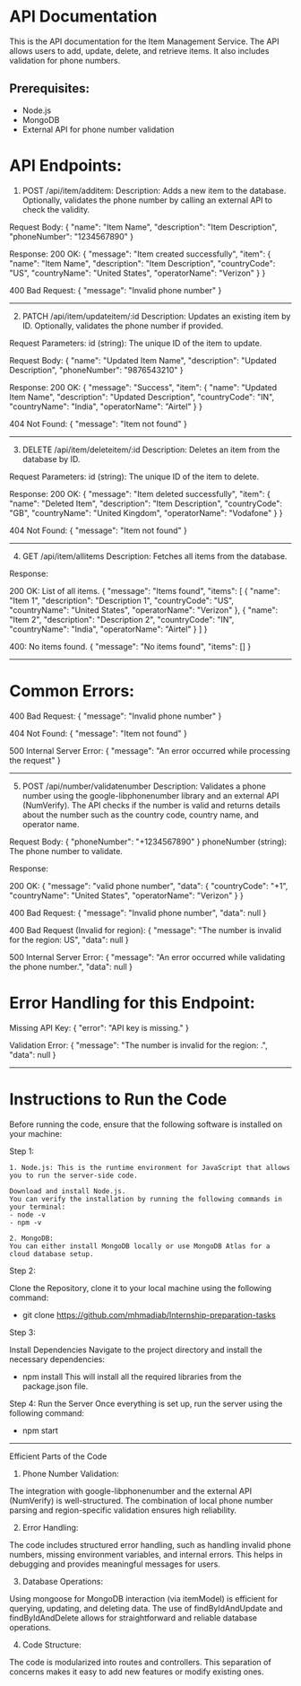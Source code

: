 # API Documentation

This is the API documentation for the Item Management Service. The API allows users to add, update, delete, and retrieve items. It also includes validation for phone numbers.

## Prerequisites:
- Node.js
- MongoDB
- External API for phone number validation

# API Endpoints:

1. POST /api/item/additem:
Description: Adds a new item to the database. Optionally, validates the phone number by calling an external API to check the validity.

Request Body:
{
  "name": "Item Name",
  "description": "Item Description",
  "phoneNumber": "1234567890"
}

Response: 
200 OK: 
{
  "message": "Item created successfully",
  "item": {
    "name": "Item Name",
    "description": "Item Description",
    "countryCode": "US",
    "countryName": "United States",
    "operatorName": "Verizon"
  }
}

400 Bad Request: 
{
  "message": "Invalid phone number"
}

---------------------------------------------------------------
2. PATCH /api/item/updateitem/:id
Description: Updates an existing item by ID. Optionally, validates the phone number if provided.

Request Parameters: id (string): The unique ID of the item to update.

Request Body: 
{
  "name": "Updated Item Name",
  "description": "Updated Description",
  "phoneNumber": "9876543210"
}

Response:
200 OK:
{
  "message": "Success",
  "item": {
    "name": "Updated Item Name",
    "description": "Updated Description",
    "countryCode": "IN",
    "countryName": "India",
    "operatorName": "Airtel"
  }
}

404 Not Found:
{
  "message": "Item not found"
}

------------------------------------------------------------

3. DELETE /api/item/deleteitem/:id
Description: Deletes an item from the database by ID.

Request Parameters:
id (string): The unique ID of the item to delete.


Response:
200 OK:
{
  "message": "Item deleted successfully",
  "item": {
    "name": "Deleted Item",
    "description": "Item Description",
    "countryCode": "GB",
    "countryName": "United Kingdom",
    "operatorName": "Vodafone"
  }
}

404 Not Found:
{
  "message": "Item not found"
}

----------------------------------------------------------------------

4. GET /api/item/allitems
Description: Fetches all items from the database.

Response:

200 OK: List of all items.
{
  "message": "Items found",
  "items": [
    {
      "name": "Item 1",
      "description": "Description 1",
      "countryCode": "US",
      "countryName": "United States",
      "operatorName": "Verizon"
    },
    {
      "name": "Item 2",
      "description": "Description 2",
      "countryCode": "IN",
      "countryName": "India",
      "operatorName": "Airtel"
    }
  ]
}

400: No items found.
{
  "message": "No items found",
  "items": []
}

------------------------------------------------------------

# Common Errors:
400 Bad Request:
{
  "message": "Invalid phone number"
}

404 Not Found:
{
  "message": "Item not found"
}

500 Internal Server Error:
{
  "message": "An error occurred while processing the request"
}

----------------------------------------------------------------


5. POST /api/number/validatenumber
Description: Validates a phone number using the google-libphonenumber library and an external API (NumVerify). The API checks if the number is valid and returns details about the number such as the country code, country name, and operator name.

Request Body:
{
  "phoneNumber": "+1234567890"
}
phoneNumber (string): The phone number to validate.

Response:

200 OK:
{
  "message": "valid phone number",
  "data": {
    "countryCode": "+1",
    "countryName": "United States",
    "operatorName": "Verizon"
  }
}

400 Bad Request:
{
  "message": "Invalid phone number",
  "data": null
}


400 Bad Request (Invalid for region):
{
  "message": "The number is invalid for the region: US",
  "data": null
}


500 Internal Server Error:
{
  "message": "An error occurred while validating the phone number.",
  "data": null
}




# Error Handling for this Endpoint: 
Missing API Key:
{
  "error": "API key is missing."
}

Validation Error:
{
  "message": "The number is invalid for the region: <RegionCode>.",
  "data": null
}


----------------------------------------------------------------------------------

# Instructions to Run the Code

Before running the code, ensure that the following software is installed on your machine:

Step 1:

    1. Node.js: This is the runtime environment for JavaScript that allows you to run the server-side code.

    Download and install Node.js.
    You can verify the installation by running the following commands in your terminal:
    - node -v
    - npm -v

    2. MongoDB:
    You can either install MongoDB locally or use MongoDB Atlas for a cloud database setup.

Step 2: 

Clone the Repository, clone it to your local machine using the following command:
- git clone https://github.com/mhmadiab/Internship-preparation-tasks


Step 3: 

Install Dependencies
Navigate to the project directory and install the necessary dependencies:

- npm install
This will install all the required libraries from the package.json file.


Step 4: Run the Server
Once everything is set up, run the server using the following command:

- npm start

---------------------------------------------------------------------------------------

Efficient Parts of the Code

1. Phone Number Validation:

The integration with google-libphonenumber and the external API (NumVerify) is well-structured. The combination of local phone number parsing and region-specific validation ensures high reliability.



2. Error Handling:

The code includes structured error handling, such as handling invalid phone numbers, missing environment variables, and internal errors. This helps in debugging and provides meaningful messages for users.

3. Database Operations:

Using mongoose for MongoDB interaction (via itemModel) is efficient for querying, updating, and deleting data. The use of findByIdAndUpdate and findByIdAndDelete allows for straightforward and reliable database operations.

4. Code Structure:

The code is modularized into routes and controllers. This separation of concerns makes it easy to add new features or modify existing ones.